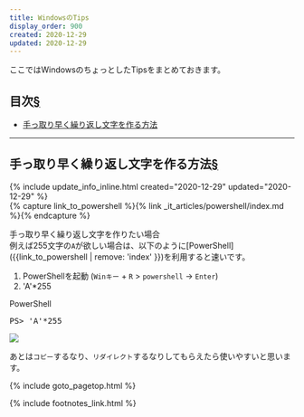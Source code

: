 ```yaml
---
title: WindowsのTips
display_order: 900
created: 2020-12-29
updated: 2020-12-29
---
```

ここではWindowsのちょっとしたTipsをまとめておきます。

## <a name="index">目次</a><a class="heading-anchor-permalink" href="#目次">§</a>

<ul id="index_ul">
<li><a href="#make-repeated-character-string">手っ取り早く繰り返し文字を作る方法</a></li>
</ul>

* * *
## <a name="make-repeated-character-string">手っ取り早く繰り返し文字を作る方法</a><a class="heading-anchor-permalink" href="#make-repeated-character-string">§</a>
<div class="chapter-updated">{% include update_info_inline.html created="2020-12-29" updated="2020-12-29" %}</div>
{% capture link_to_powershell %}{% link _it_articles/powershell/index.md %}{% endcapture %}

手っ取り早く繰り返し文字を作りたい場合  
例えば255文字の`A`が欲しい場合は、以下のように[PowerShell]({{link_to_powershell | remove: 'index' }})を利用すると速いです。

1. PowerShellを起動 (`Winキー` + `R` > `powershell` → `Enter`)
1. 'A'*255

<div class="code-box">
<div class="title">PowerShell</div>
<pre>
PS&gt; 'A'*255
</pre>
</div>

![](https://cdn-ak.f.st-hatena.com/images/fotolife/f/fumokmm/20201222/20201222115125.png)

あとは`コピー`するなり、`リダイレクト`するなりしてもらえたら使いやすいと思います。

{% include goto_pagetop.html %}

{% include footnotes_link.html %}
